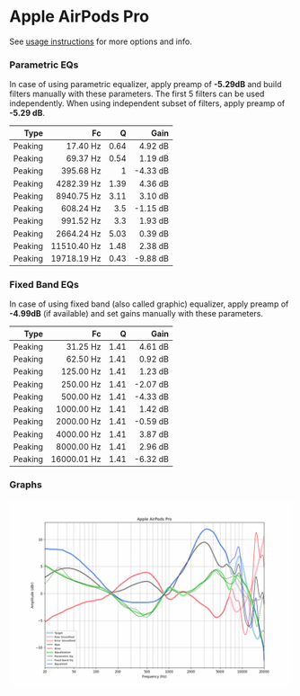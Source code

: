 # Apple AirPods Pro
See [usage instructions](https://github.com/jaakkopasanen/AutoEq#usage) for more options and info.

### Parametric EQs
In case of using parametric equalizer, apply preamp of **-5.29dB** and build filters manually
with these parameters. The first 5 filters can be used independently.
When using independent subset of filters, apply preamp of **-5.29 dB**.

| Type    | Fc          |    Q | Gain     |
|--------:|------------:|-----:|---------:|
| Peaking | 17.40 Hz    | 0.64 | 4.92 dB  |
| Peaking | 69.37 Hz    | 0.54 | 1.19 dB  |
| Peaking | 395.68 Hz   | 1    | -4.33 dB |
| Peaking | 4282.39 Hz  | 1.39 | 4.36 dB  |
| Peaking | 8940.75 Hz  | 3.11 | 3.10 dB  |
| Peaking | 608.24 Hz   | 3.5  | -1.15 dB |
| Peaking | 991.52 Hz   | 3.3  | 1.93 dB  |
| Peaking | 2664.24 Hz  | 5.03 | 0.39 dB  |
| Peaking | 11510.40 Hz | 1.48 | 2.38 dB  |
| Peaking | 19718.19 Hz | 0.43 | -9.88 dB |

### Fixed Band EQs
In case of using fixed band (also called graphic) equalizer, apply preamp of **-4.99dB**
(if available) and set gains manually with these parameters.

| Type    | Fc          |    Q | Gain     |
|--------:|------------:|-----:|---------:|
| Peaking | 31.25 Hz    | 1.41 | 4.61 dB  |
| Peaking | 62.50 Hz    | 1.41 | 0.92 dB  |
| Peaking | 125.00 Hz   | 1.41 | 1.23 dB  |
| Peaking | 250.00 Hz   | 1.41 | -2.07 dB |
| Peaking | 500.00 Hz   | 1.41 | -4.33 dB |
| Peaking | 1000.00 Hz  | 1.41 | 1.42 dB  |
| Peaking | 2000.00 Hz  | 1.41 | -0.59 dB |
| Peaking | 4000.00 Hz  | 1.41 | 3.87 dB  |
| Peaking | 8000.00 Hz  | 1.41 | 2.96 dB  |
| Peaking | 16000.01 Hz | 1.41 | -6.32 dB |

### Graphs
![](./Apple%20AirPods%20Pro.png)